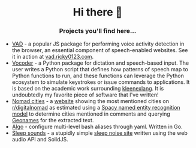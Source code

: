 <h1 align="center">Hi there 👋</h1>
<h3 align="center">Projects you'll find here...</h3>

- [VAD](https://github.com/ricky0123/vad) - a popular JS package for performing voice activity detection in the browser, an essential component of speech-enabled websites. See it in action at [vad.ricky0123.com](https://www.vad.ricky0123.com/).
- [Vocoder](https://github.com/ricky0123/vocoder) - a Python package for dictation and speech-based input. The user writes a Python script that defines how patterns of speech map to Python functions to run, and these functions can leverage the Python ecosystem to simulate keystrokes or issue commands to applications. It is based on the academic work surrounding [kleenexlang](https://kleenexlang.org). It is undoubtedly my favorite piece of software that I've written!
- [Nomad cities](https://github.com/ricky0123/nomad-cities) - a [website](https://www.spikynomadball.ricky0123.com/) showing the most mentioned cities on [r/digitalnomad](https://www.reddit.com/r/digitalnomad/) as estimated using a [Spacy named entity recognition model](https://spacy.io/models/en#en_core_web_lg) to determine cities mentioned in comments and querying [Geonames](https://www.geonames.org/) for the extracted text.
- [Algo](https://github.com/ricky0123/algo) - configure multi-level bash aliases through yaml. Written in Go.
- [Sleep sounds](https://github.com/ricky0123/sleep-sounds) - a stupidly simple [sleep noise site](https://www.sleep-sounds.ricky0123.com/) written using the web audio API and SolidJS.
